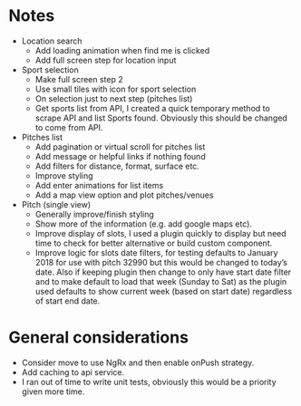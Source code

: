 # Notes

- Location search
  - Add loading animation when find me is clicked
  - Add full screen step for location input
- Sport selection
  - Make full screen step 2
  - Use small tiles with icon for sport selection
  - On selection just to next step (pitches list)
  - Get sports list from API, I created a quick temporary method to scrape API and list Sports found. Obviously this should be changed to come from API.
- Pitches list
  - Add pagination or virtual scroll for pitches list
  - Add message or helpful links if nothing found
  - Add filters for distance, format, surface etc.
  - Improve styling
  - Add enter animations for list items
  - Add a map view option and plot pitches/venues
- Pitch (single view)
  - Generally improve/finish styling
  - Show more of the information (e.g. add google maps etc).
  - Improve display of slots, I used a plugin quickly to display but need time to check for better alternative or build custom component.
  - Improve logic for slots date filters, for testing defaults to January 2018 for use with pitch 32990 but this would be changed to today’s date. Also if keeping plugin then change to only have start date filter and to make default to load that week (Sunday to Sat) as the plugin used defaults to show current week (based on start date) regardless of start end date.

# General considerations
- Consider move to use NgRx and then enable onPush strategy.
- Add caching to api service.
- I ran out of time to write unit tests, obviously this would be a priority given more time.

